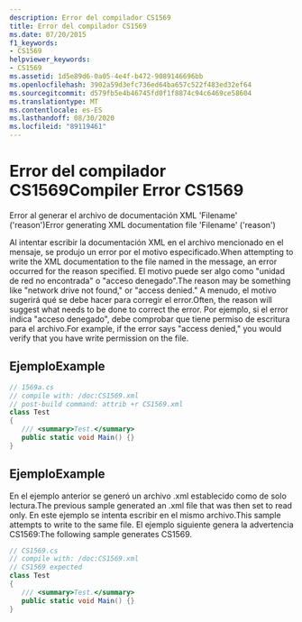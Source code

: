 ```yaml
---
description: Error del compilador CS1569
title: Error del compilador CS1569
ms.date: 07/20/2015
f1_keywords:
- CS1569
helpviewer_keywords:
- CS1569
ms.assetid: 1d5e89d6-0a05-4e4f-b472-9089146696bb
ms.openlocfilehash: 3902a59d3efc736ed64ba657c522f483ed32ef64
ms.sourcegitcommit: d579fb5e4b46745fd0f1f8874c94c6469ce58604
ms.translationtype: MT
ms.contentlocale: es-ES
ms.lasthandoff: 08/30/2020
ms.locfileid: "89119461"
---
```

# <a name="compiler-error-cs1569"></a><span data-ttu-id="d7802-103">Error del compilador CS1569</span><span class="sxs-lookup"><span data-stu-id="d7802-103">Compiler Error CS1569</span></span>
<span data-ttu-id="d7802-104">Error al generar el archivo de documentación XML 'Filename' ('reason')</span><span class="sxs-lookup"><span data-stu-id="d7802-104">Error generating XML documentation file 'Filename' ('reason')</span></span>  
  
 <span data-ttu-id="d7802-105">Al intentar escribir la documentación XML en el archivo mencionado en el mensaje, se produjo un error por el motivo especificado.</span><span class="sxs-lookup"><span data-stu-id="d7802-105">When attempting to write the XML documentation to the file named in the message, an error occurred for the reason specified.</span></span> <span data-ttu-id="d7802-106">El motivo puede ser algo como "unidad de red no encontrada" o "acceso denegado".</span><span class="sxs-lookup"><span data-stu-id="d7802-106">The reason may be something like "network drive not found," or "access denied."</span></span> <span data-ttu-id="d7802-107">A menudo, el motivo sugerirá qué se debe hacer para corregir el error.</span><span class="sxs-lookup"><span data-stu-id="d7802-107">Often, the reason will suggest what needs to be done to correct the error.</span></span> <span data-ttu-id="d7802-108">Por ejemplo, si el error indica "acceso denegado", debe comprobar que tiene permiso de escritura para el archivo.</span><span class="sxs-lookup"><span data-stu-id="d7802-108">For example, if the error says "access denied," you would verify that you have write permission on the file.</span></span>  
  
## <a name="example"></a><span data-ttu-id="d7802-109">Ejemplo</span><span class="sxs-lookup"><span data-stu-id="d7802-109">Example</span></span>  
  
```csharp  
// 1569a.cs  
// compile with: /doc:CS1569.xml  
// post-build command: attrib +r CS1569.xml  
class Test  
{  
   /// <summary>Test.</summary>  
   public static void Main() {}  
}  
```  
  
## <a name="example"></a><span data-ttu-id="d7802-110">Ejemplo</span><span class="sxs-lookup"><span data-stu-id="d7802-110">Example</span></span>  
 <span data-ttu-id="d7802-111">En el ejemplo anterior se generó un archivo .xml establecido como de solo lectura.</span><span class="sxs-lookup"><span data-stu-id="d7802-111">The previous sample generated an .xml file that was then set to read only.</span></span> <span data-ttu-id="d7802-112">En este ejemplo se intenta escribir en el mismo archivo.</span><span class="sxs-lookup"><span data-stu-id="d7802-112">This sample attempts to write to the same file.</span></span> <span data-ttu-id="d7802-113">El ejemplo siguiente genera la advertencia CS1569:</span><span class="sxs-lookup"><span data-stu-id="d7802-113">The following sample generates CS1569.</span></span>  
  
```csharp  
// CS1569.cs  
// compile with: /doc:CS1569.xml  
// CS1569 expected  
class Test  
{  
   /// <summary>Test.</summary>  
   public static void Main() {}  
}  
```
